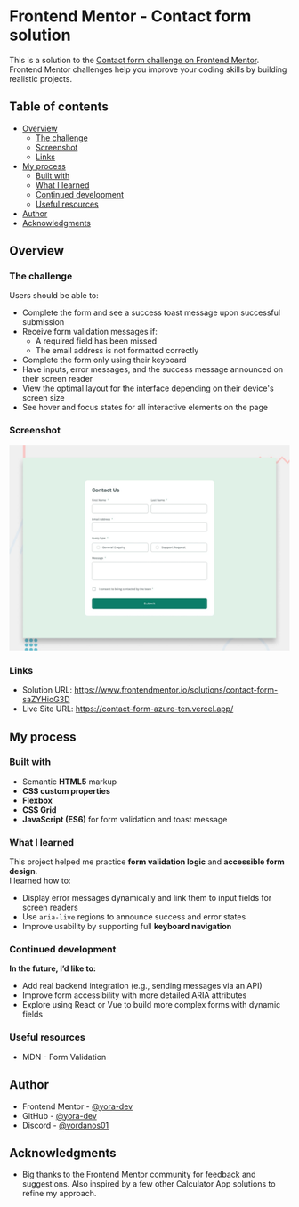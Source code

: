 # Frontend Mentor - Contact form solution

This is a solution to the [Contact form challenge on Frontend Mentor](https://www.frontendmentor.io/challenges/contact-form--G-hYlqKJj). Frontend Mentor challenges help you improve your coding skills by building realistic projects.

## Table of contents

- [Overview](#overview)
  - [The challenge](#the-challenge)
  - [Screenshot](#screenshot)
  - [Links](#links)
- [My process](#my-process)
  - [Built with](#built-with)
  - [What I learned](#what-i-learned)
  - [Continued development](#continued-development)
  - [Useful resources](#useful-resources)
- [Author](#author)
- [Acknowledgments](#acknowledgments)

## Overview

### The challenge

Users should be able to:

- Complete the form and see a success toast message upon successful submission
- Receive form validation messages if:
  - A required field has been missed
  - The email address is not formatted correctly
- Complete the form only using their keyboard
- Have inputs, error messages, and the success message announced on their screen reader
- View the optimal layout for the interface depending on their device's screen size
- See hover and focus states for all interactive elements on the page

### Screenshot

![](./desktop-preview.jpg)

### Links

- Solution URL: https://www.frontendmentor.io/solutions/contact-form-saZYHioG3D
- Live Site URL: https://contact-form-azure-ten.vercel.app/

## My process

### Built with

- Semantic **HTML5** markup
- **CSS custom properties**
- **Flexbox**
- **CSS Grid**
- **JavaScript (ES6)** for form validation and toast message

### What I learned

This project helped me practice **form validation logic** and **accessible form design**.  
I learned how to:

- Display error messages dynamically and link them to input fields for screen readers
- Use `aria-live` regions to announce success and error states
- Improve usability by supporting full **keyboard navigation**

### Continued development

**In the future, I’d like to:**

- Add real backend integration (e.g., sending messages via an API)
- Improve form accessibility with more detailed ARIA attributes
- Explore using React or Vue to build more complex forms with dynamic fields

### Useful resources

- MDN - Form Validation

## Author

- Frontend Mentor - [@yora-dev](https://www.frontendmentor.io/profile/yora-dev)
- GitHub - [@yora-dev](https://github.com/yora-dev)
- Discord - [@yordanos01](https://discord.com/yordanos01)

## Acknowledgments

- Big thanks to the Frontend Mentor community for feedback and suggestions. Also inspired by a few other Calculator App solutions to refine my approach.
